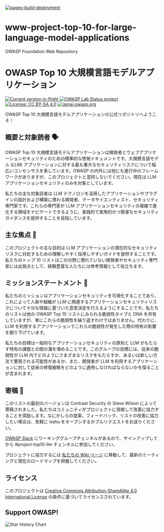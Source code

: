 [![pages-build-deployment](https://github.com/OWASP/www-project-top-10-for-large-language-model-applications/actions/workflows/pages/pages-build-deployment/badge.svg?branch=main)](https://github.com/OWASP/www-project-top-10-for-large-language-model-applications/actions/workflows/pages/pages-build-deployment)

# www-project-top-10-for-large-language-model-applications
OWASP Foundation Web Repository

# OWASP Top 10 大規模言語モデルアプリケーション

[![Current version in-flight](https://img.shields.io/badge/current_version-v2.0-purple)](https://www.linkedin.com/posts/wilsonsd_announcing-the-version-2-project-its-time-activity-7157734167244378113-s2v2?utm_source=share&utm_medium=member_ios)
[![OWASP Lab Status project](https://img.shields.io/badge/owasp-labstatus-blue.svg)](https://owasp.org/projects/)
[![License: CC BY-SA 4.0](https://img.shields.io/badge/License-CC%20BY--SA%204.0-lightgrey.svg)](https://creativecommons.org/licenses/by-sa/4.0/)
[![genai.owasp.org](https://img.shields.io/badge/officialsite-genai.owasp.org-032CFA.svg)](https://genai.owasp.org)

OWASP Top 10 大規模言語モデルアプリケーションの公式リポジトリへようこそ！

## 概要と対象読者 🗣️

OWASP Top 10 大規模言語モデルアプリケーションは開発者とウェブアプリケーションセキュリティのための標準的な啓発ドキュメントです。大規模言語モデル (LLM) アプリケーションに対する最も重大なセキュリティリスクについて幅広いコンセンサスを表しています。OWASP の内外には他にも進行中のフレームワークがありますが、このプロジェクトと混同しないでください。現在は LLM アプリケーションセキュリティのみを対象としています。

私たちの主な対象読者は LLM テクノロジを活用したアプリケーションやプラグインの設計および構築に携わる開発者、データサイエンティスト、セキュリティ専門家です。これらの専門家が LLM アプリケーションセキュリティの複雑で進化する領域をナビゲートできるように、実践的で実用的かつ簡潔なセキュリティガイダンスを提供することを目指しています。

## 主な焦点 📖

このプロジェクトの主な目的は LLM アプリケーションの潜在的なセキュリティリスクに対処するための理解しやすく採用しやすいガイドを提供することです。私たちのトップ 10 リストはこの分野に慣れていない開発者やセキュリティ専門家には出発点として、経験豊富な人たちには参考情報として役立ちます。

## ミッションステートメント 🚀

私たちのミッションはアプリケーションセキュリティを可視化することであり、これによって人員や組織が LLM に関連するアプリケーションセキュリティリスクについて十分な情報に基づいた意思決定を行えるようにすることです。私たちのリストは他の OWASP Top 10 リストにみられる脆弱性タイプと DNA を共有していますが、単にこれらの脆弱性を繰り返すわけではありません。代わりに、LLM を利用するアプリケーションでこれらの脆弱性が発生した際の特有の影響を掘り下げています。

私たちの目標は一般的なアプリケーションセキュリティの原則と LLM がもたらす特有の課題との間の溝を埋めることです。このグループの目標には、従来の脆弱性が LLM 内でどのようにさまざまなリスクをもたらすか、あるいは新しい方法で悪用される可能性があるか、また、開発者が LLM を利用するアプリケーションに対して従来の修復戦略をどのように適用しなければならないかを探ることが含まれます。

## 寄稿 👋

このリストの最初のバージョンは Contrast Security の Steve Wilson によって寄稿されました。私たちはコミュニティがプロジェクトに貢献して改善に協力することを奨励します。なにかしらの提案、フィードバック、リストの改善に協力したい場合は、気軽に isshu をオープンするかプルリクエストをお送りください。

[OWASP Slack](https://owasp.org/slack/invite) にワーキンググループチェンネルがあるので、サインアップしてから #project-top10-llm チェンネルに参加してください。

プロジェクトに協力するには [私たちの Wiki ページ](https://github.com/OWASP/www-project-top-10-for-large-language-model-applications/wiki) に移動して、最新のミーティングと現在のロードマップを把握してください。

## ライセンス

このプロジェクトは [Creative Commons Attribution-ShareAlike 4.0 International License](https://creativecommons.org/licenses/by-sa/4.0/) の条件に基づいてライセンスされています。

## Support OWASP!

<picture>
  <source
    media="(prefers-color-scheme: dark)"
    srcset="
      https://api.star-history.com/svg?repos=OWASP/www-project-top-10-for-large-language-model-applications&type=Date&theme=dark
    "
  />
  <source
    media="(prefers-color-scheme: light)"
    srcset="
      https://api.star-history.com/svg?repos=OWASP/www-project-top-10-for-large-language-model-applications&type=Date
    "
  />
  <img
    alt="Star History Chart"
    src="https://api.star-history.com/svg?repos=OWASP/www-project-top-10-for-large-language-model-applications&type=Date"
  />
</picture>
